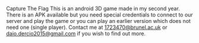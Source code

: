 Capture The Flag
This is an android 3D game made in my second year.
There is an APK available but you need special credentials to connect to our server and play the game or you can play an earlier version which does not need one (single player). 
Contact me at 1723470@brunel.ac.uk or daio.dercio2015@gmail.com if you wish to find out more.
